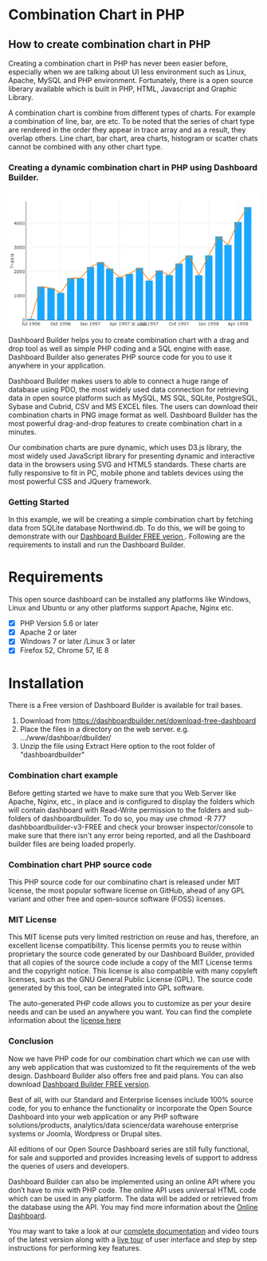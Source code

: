# Combination Chart in PHP
## How to create combination chart in PHP
Creating a combination chart in PHP has never been easier before, especially when we are talking about UI less environment such as Linux, Apache, MySQL and PHP environment. Fortunately, there is a open source liberary available which is built in PHP, HTML, Javascript and Graphic Library. 

A combination chart is combine from different types of charts. For example a combination of line, bar, are etc. To be noted that the series of chart type are rendered in the order they appear in trace array and as a result, they overlap others. Line chart, bar chart, area charts, histogram or scatter chats cannot be combined with any other chart type.

### Creating a dynamic combination chart in PHP using Dashboard Builder.
<img src="https://raw.githubusercontent.com/DashboardBuilder/combination-chart-php/master/img/combination-chart.png" alt="Combination chart in PHP" title="Combination chart in PHP"/>

Dashboard Builder helps you to create combination chart with a drag and drop tool as well as simple PHP coding and a SQL engine with ease. Dashboard Builder also generates PHP source code for you to use it anywhere in your application.

Dashboard Builder makes users to able to connect a huge range of database using PDO, the most widely used data connection for retrieving data in open source platform such as MySQL, MS SQL, SQLite, PostgreSQL, Sybase and Cubrid, CSV and MS EXCEL files. The users can download their combination charts in PNG image format as well. Dashboard Builder has the most powerful drag-and-drop features to create combination chart in a minutes.

Our combination charts are pure dynamic, which uses D3.js library, the most widely used JavaScript library for presenting dynamic and interactive data in the browsers using SVG and HTML5 standards. These charts are fully responsive to fit in PC, mobile phone and tablets devices using the most powerful CSS and JQuery framework. 

### Getting Started

In this example, we will be creating a simple combination chart by fetching data from SQLite database Northwind.db. To do this, we will be going to demonstrate with our <a href="https://dashboardbuilder.net/dashboard-builder-free-download" title="Download Dashboard Builder FREE">Dashboard Builder FREE verion </a>. Following are the requirements to install and run the Dashboard Builder. 

Requirements
==
This open source dashboard can be installed any platforms like Windows, Linux and Ubuntu or any other platforms support Apache, Nginx etc.

- [x] PHP Version 5.6 or later
- [x] Apache 2 or later
- [x] Windows 7 or later /Linux 3 or later
- [x] Firefox 52, Chrome 57, IE 8

Installation
==
There is a Free version of Dashboard Builder is available for trail bases.

1. Download from https://dashboardbuilder.net/download-free-dashboard
2. Place the files in a directory on the web server. e.g. …/www/dashboar/dbuilder/
3. Unzip  the file using Extract Here option to the root folder of "dashboardbuilder"

### Combination chart example

Before getting started we have to make sure that you Web Server like Apache, Nginx, etc., in place and is configured to display the folders which will contain dashboard with Read-Write permission to the folders and sub-folders of dashboardbuilder. To do so, you may use chmod -R 777 dashbboardbuilder-v3-FREE and check your browser inspector/console to make sure that there isn't any error being reported, and all the Dashboard builder files are being loaded properly. 

### Combination chart PHP source code
This PHP source code for our combinatino chart is released under MIT license, the most popular software license on GitHub, ahead of any GPL variant and other free and open-source software (FOSS) licenses. 

### MIT License
This MIT license puts very limited restriction on reuse and has, therefore, an excellent license compatibility. This license permits you to reuse within proprietary the source code generated by our Dashboard Builder, provided that all copies of the source code include a copy of the MIT License terms and the copyright notice. This license is also compatible with many copyleft licenses, such as the GNU General Public License (GPL). The source code generated by this tool, can be integrated into GPL software.

The auto-generated PHP code allows you to customize as per your desire needs and can be used an anywhere you want. You can find the complete information about the <a href="https://dashboardbuilder.net/code-license">license here </a>

### Conclusion
Now we have PHP code for our combination chart which we can use with any web application that was customized to fit the requirements of the web design. Dashboard Builder also offers free and paid plans. You can also download <a href="https://dashboardbuilder.net/dashboard-builder-free-download">Dashboard Builder FREE version</a>. 

Best of all, with our Standard and Enterprise licenses include 100% source code, for you to enhance the functionality or incorporate the Open Source Dashboard into your web application or any PHP software solutions/products, analytics/data science/data warehouse enterprise systems or Joomla, Wordpress or Drupal sites.

All editions of our Open Source Dashboard series are still fully functional, for sale and supported and provides increasing levels of support to address the queries of users and developers.

Dashboard Builder can also be implemented using an online API where you don’t have to mix with PHP code. The online API uses universal HTML code which can be used in any platform. The data will be added or retrieved from the database using the API. You may find more information about the <a href="https://dashboardbuilder.net/online-dashboard">Online Dashboard</a>.


You may want to take a look at our <a href="https://dashboardbuilder.net/documentation">complete documentation</a> and video tours of the latest version along with a <a href="https://dashboardbuilder.net/live-dashboard/lib">live tour</a> of user interface and step by step instructions for performing key features.
